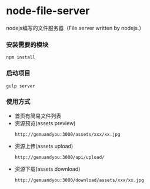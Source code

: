 # node-file-server
nodejs编写的文件服务器（File server written by nodejs.）
### 安装需要的模块
```shell
npm install
```
### 启动项目
```shell
gulp server
```
### 使用方式
* 首页有简易文件列表
* 资源预览(assets preview)
  ```
  http://gemuandyou:3000/assets/xxx/xx.jpg
  ```
* 资源上传(assets upload)
  ```
  http://gemuandyou:3000/api/upload/
  ```
* 资源下载(assets download)
  ```
  http://gemuandyou:3000/download/assets/xxx/xx.jpg
  ```
